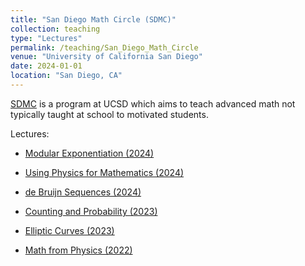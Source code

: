 ```yaml
---
title: "San Diego Math Circle (SDMC)"
collection: teaching
type: "Lectures"
permalink: /teaching/San_Diego_Math_Circle
venue: "University of California San Diego"
date: 2024-01-01
location: "San Diego, CA"
---
```


[SDMC](https://www.sdmathcircle.org/home) is a program at UCSD which aims to teach advanced math not typically taught at school to motivated students.

Lectures:
* [Modular Exponentiation (2024)](http://nmadhu6002.github.io/files/Modular_Exponentiation.pdf)

* [Using Physics for Mathematics (2024)](http://nmadhu6002.github.io/files/Using_Physics_for_Mathematics.pdf)

* [de Bruijn Sequences (2024)](http://nmadhu6002.github.io/files/de_Bruijn_Sequences_Notes.pdf)

* [Counting and Probability (2023)](http://nmadhu6002.github.io/files/Counting_and_Probability.pdf)

* [Elliptic Curves (2023)](http://nmadhu6002.github.io/files/Elliptic_Curves.pdf)

* [Math from Physics (2022)](http://nmadhu6002.github.io/files/Math_from_Physics.pdf)